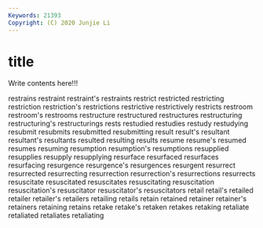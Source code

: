 ```yaml
---
Keywords: 21393
Copyright: (C) 2020 Junjie Li
---
```


# title

Write contents here!!!
 
restrains 
restraint 
restraint's 
restraints 
restrict 
restricted
restricting 
restriction 
restriction's 
restrictions 
restrictive 
restrictively 
restricts 
restroom 
restroom's 
restrooms
restructure 
restructured 
restructures 
restructuring 
restructuring's 
restructurings 
rests 
restudied 
restudies 
restudy
restudying 
resubmit 
resubmits 
resubmitted 
resubmitting 
result 
result's 
resultant 
resultant's 
resultants
resulted 
resulting 
results 
resume 
resume's 
resumed 
resumes 
resuming 
resumption 
resumption's
resumptions 
resupplied 
resupplies 
resupply 
resupplying 
resurface 
resurfaced 
resurfaces 
resurfacing 
resurgence
resurgence's 
resurgences 
resurgent 
resurrect 
resurrected 
resurrecting 
resurrection 
resurrection's 
resurrections 
resurrects
resuscitate 
resuscitated 
resuscitates 
resuscitating 
resuscitation 
resuscitation's 
resuscitator 
resuscitator's 
resuscitators 
retail
retail's 
retailed 
retailer 
retailer's 
retailers 
retailing 
retails 
retain 
retained 
retainer
retainer's 
retainers 
retaining 
retains 
retake 
retake's 
retaken 
retakes 
retaking 
retaliate
retaliated 
retaliates 
retaliating 
